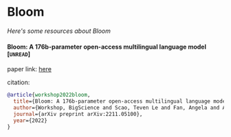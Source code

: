 # Bloom
*Here's some resources about Bloom*







#### Bloom: A 176b-parameter open-access multilingual language model [`UNREAD`]

paper link: [here](https://arxiv.org/pdf/2211.05100)

citation: 
```bibtex
@article{workshop2022bloom,
  title={Bloom: A 176b-parameter open-access multilingual language model},
  author={Workshop, BigScience and Scao, Teven Le and Fan, Angela and Akiki, Christopher and Pavlick, Ellie and Ili{\'c}, Suzana and Hesslow, Daniel and Castagn{\'e}, Roman and Luccioni, Alexandra Sasha and Yvon, Fran{\c{c}}ois and others},
  journal={arXiv preprint arXiv:2211.05100},
  year={2022}
}
```
    